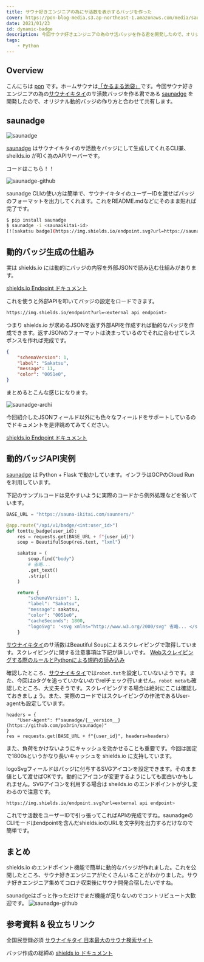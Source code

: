 ```yaml
---
title: サウナ好きエンジニアの為にサ活数を表示するバッジを作った
cover: https://pon-blog-media.s3.ap-northeast-1.amazonaws.com/media/sauna-dynamic-badge.jpg
date: 2021/01/23
id: dynamic-badge
description: 今回サウナ好きエンジニアの為のサ活バッジを作る君を開発したので、オリジナル動的バッジの作り方と合わせて共有します。
tags:
    - Python
---
```


## Overview

こんにちは [pon](https://twitter.com/po3rin) です。ホームサウナは[「かるまる池袋」](https://sauna-ikitai.com/saunas/6656)です。今回サウナ好きエンジニアの為の[サウナイキタイ](https://sauna-ikitai.com/)のサ活数バッジを作る君である [saunadge](https://github.com/po3rin/saunadge) を開発したので、オリジナル動的バッジの作り方と合わせて共有します。

## saunadge

![saunadge](https://pon-blog-media.s3.ap-northeast-1.amazonaws.com/media/saunadge.png)

[saunadge](https://github.com/po3rin/saunadge) はサウナイキタイのサ活数をバッジにして生成してくれるCLI兼、sheilds.io が叩く為のAPIサーバーです。

コードはこちら！！

![saunadge-github](https://pon-blog-media.s3.ap-northeast-1.amazonaws.com/media/saunadge-github.png)

saunadge CLIの使い方は簡単で、サウナイキタイのユーザーIDを渡せばバッジのフォーマットを出力してくれます。これをREADME.mdなどにそのまま貼れば完了です。

```sh
$ pip install saunadge
$ saunadge -i <saunaikitai-id>
[![sakatsu badge](https://img.shields.io/endpoint.svg?url=https://saunadge-gjqqouyuca-an.a.run.app/api/v1/badge/46531&style=flat-square)](https://sauna-ikitai.com/saunners/46531)
```

## 動的バッジ生成の仕組み

実は shields.io には動的にバッジの内容を外部JSONで読み込む仕組みがあります。

[shields.io Endpoint ドキュメント](https://shields.io/endpoint)

これを使うと外部APIを叩いてバッジの設定をロードできます。

```sh
https://img.shields.io/endpoint?url=<external api endpoint>
```

つまり shields.io が求めるJSONを返す外部APIを作成すれば動的なバッジを作成できます。返すJSONのフォーマットは決まっているのでそれに合わせてレスポンスを作れば完成です。

```json
{
    "schemaVersion": 1,
    "label": "Sakatsu",
    "message": 11,
    "color": "0051e0",
}
```

まとめるとこんな感じになります。

![saunadge-archi](https://pon-blog-media.s3.ap-northeast-1.amazonaws.com/media/saunadge-archi.png)

今回紹介したJSONフィールド以外にも色々なフィールドをサポートしているのでドキュメントを是非眺めてみてください。

[shields.io Endpoint ドキュメント](https://shields.io/endpoint)

## 動的バッジAPI実例

[saunadge](https://github.com/po3rin/saunadge) は Python + Flask で動かしています。インフラはGCPのCloud Runを利用しています。

下記のサンプルコードは見やすいように実際のコードから例外処理などを省いています。

```py
BASE_URL = "https://sauna-ikitai.com/saunners/"

@app.route("/api/v1/badge/<int:user_id>")
def tonttu_badge(user_id):
    res = requests.get(BASE_URL + f"{user_id}")
    soup = BeautifulSoup(res.text, "lxml")

    sakatsu = (
        soup.find("body")
        # 省略... 
        .get_text()
        .strip()
    )

    return {
        "schemaVersion": 1,
        "label": "Sakatsu",
        "message": sakatsu,
        "color": "0051e0",
        "cacheSeconds": 1800,
        "logoSvg": '<svg xmlns="http://www.w3.org/2000/svg" 省略... </svg>',
    }
```

[サウナイキタイ](https://sauna-ikitai.com/)のサ活数はBeautiful Soupによるスクレイピングで取得しています。スクレイピングに関する注意事項は下記が詳しいです。
[Webスクレイピングする際のルールとPythonによる規約の読み込み](https://vaaaaaanquish.hatenablog.com/entry/2017/12/01/064227)

確認したところ、[サウナイキタイ](https://sauna-ikitai.com/)では```robot.txt```を設定していないようです。また、今回はaタグを追っていかないのでrelチェック行いません。```robot meta```も確認したところ、大丈夫そうです。スクレイピングする場合は絶対にここは確認しておきましょう。また、実際のコードではスクレイピングの作法であるUser-agentも設定しています。

```
headers = {
    "User-Agent": f"saunadge/{__version__} (https://github.com/po3rin/saunadge)"
}
res = requests.get(BASE_URL + f"{user_id}", headers=headers)
```

また、負荷をかけないようにキャッシュを効かせることも重要です。今回は固定で1800sというかなり長いキャッシュを shields.io に支持しています。

logoSvgフィールドはバッジに付与するSVGアイコンを設定できます。そのまま値として渡せばOKです。動的にアイコンが変更するようにしても面白いかもしれません。SVGアイコンを利用する場合は sheilds.io のエンドポイントが少し変わるので注意です。

```sh
https://img.shields.io/endpoint.svg?url=external api endpoint>
```

これでサ活数をユーザーIDで引っ張ってこればAPIの完成ですね。saunadgeのCLIモードはendpointを含んだshields.ioのURLを文字列を出力するだけなので簡単です。

## まとめ

shields.io のエンドポイント機能で簡単に動的なバッジが作れました。これを公開したところ、サウナ好きエンジニアがたくさんいることがわかりました。サウナ好きエンジニア集めてコロナ収束後にサウナ開発合宿したいですね。

saunadgeはざっと作っただけでまだ機能が足りないのでコントリビュート大歓迎です。
![saunadge-github](https://pon-blog-media.s3.ap-northeast-1.amazonaws.com/media/saunadge-github.png)


## 参考資料 & 役立ちリンク

全国民登録必須
[サウナイキタイ 日本最大のサウナ検索サイト](https://sauna-ikitai.com/)

バッジ作成の総締め
[shields io ドキュメント](https://shields.io)
